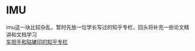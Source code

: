 # IMU
imu这一块比较杂乱，暂时先放一位学长写过的知乎专栏，回头将补充一些论文精讲和文档学习  
[车把手和轱辘印的知乎专栏](https://www.zhihu.com/column/c_1428150857455681536)  